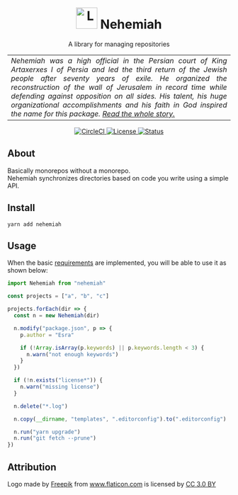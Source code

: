 <h1 align="center">
  <img alt="Logo" src="https://image.flaticon.com/icons/svg/1070/1070261.svg" height="48">
  Nehemiah
</h1>

<p align="center">
  A library for managing repositories
</p>

<table>
  <tr>
    <td align="justify">
      <i>
        Nehemiah was a high official in the Persian court of King Artaxerxes I of Persia and led the third return of the Jewish people after seventy years of exile. He organized the reconstruction of the wall of Jerusalem in record time while defending against opposition on all sides. His talent, his huge organizational accomplishments and his faith in God inspired the name for this package.
        <a href="https://en.wikipedia.org/wiki/Nehemiah">Read the whole story.</a>
      </i>
    </td>
  </tr>
</table>

<p align="center">
  <a href="https://circleci.com/gh/n4bb12/nehemiah">
    <img alt="CircleCI" src="https://img.shields.io/circleci/project/github/n4bb12/nehemiah/master.svg?style=flat-square&label=CircleCI&logo=circleci">
  </a>
  <a href="https://raw.githubusercontent.com/n4bb12/nehemiah/master/LICENSE">
    <img alt="License" src="https://img.shields.io/badge/License-ISC-lightgrey.svg?style=flat-square">
  </a>
  <a href="#">
    <img alt="Status" src="https://img.shields.io/badge/Status-Working%20Draft-EE96B0.svg?style=flat-square">
  </a>
</p>

## About

Basically monorepos without a monorepo.  
Nehemiah synchronizes directories based on code you write using a simple API.

## Install

```
yarn add nehemiah
```

## Usage

When the basic [requirements](REQUIREMENTS.md) are implemented, you will be able to use it as shown below:

```ts
import Nehemiah from "nehemiah"

const projects = ["a", "b", "c"]

projects.forEach(dir => {
  const n = new Nehemiah(dir)

  n.modify("package.json", p => {
    p.author = "Esra"

    if (!Array.isArray(p.keywords) || p.keywords.length < 3) {
      n.warn("not enough keywords")
    }
  })

  if (!n.exists("license*")) {
    n.warn("missing license")
  }

  n.delete("*.log")

  n.copy(__dirname, "templates", ".editorconfig").to(".editorconfig")

  n.run("yarn upgrade")
  n.run("git fetch --prune")
})
```

## Attribution

<div>Logo made by <a href="http://www.freepik.com" title="Freepik">Freepik</a> from <a href="https://www.flaticon.com/free-icon/divide_1070261" title="Flaticon">www.flaticon.com</a> is licensed by <a href="http://creativecommons.org/licenses/by/3.0/" title="Creative Commons BY 3.0" target="_blank">CC 3.0 BY</a></div>
